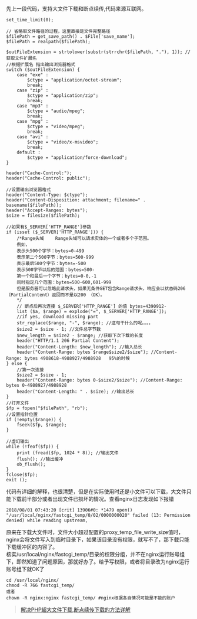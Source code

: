 先上一段代码，支持大文件下载和断点续传,代码来源互联网。

```
set_time_limit(0);

// 省略取文件路径的过程，这里直接是文件完整路径
$filePath = get_save_path() . $File['save_name'];
$filePath = realpath($filePath);

$outFileExtension = strtolower(substr(strrchr($filePath, "."), 1)); //获取文件扩展名
//根据扩展名 指出输出浏览器格式
switch ($outFileExtension) {
    case "exe" :
        $ctype = "application/octet-stream";
        break;
    case "zip" :
        $ctype = "application/zip";
        break;
    case "mp3" :
        $ctype = "audio/mpeg";
        break;
    case "mpg" :
        $ctype = "video/mpeg";
        break;
    case "avi" :
        $ctype = "video/x-msvideo";
        break;
    default :
        $ctype = "application/force-download";
}

header("Cache-Control:");
header("Cache-Control: public");

//设置输出浏览器格式
header("Content-Type: $ctype");
header("Content-Disposition: attachment; filename=" . basename($filePath));
header("Accept-Ranges: bytes");
$size = filesize($filePath);

//如果有$_SERVER['HTTP_RANGE']参数
if (isset ($_SERVER['HTTP_RANGE'])) {
    /*Range头域 　　Range头域可以请求实体的一个或者多个子范围。
    例如，
    表示头500个字节：bytes=0-499
    表示第二个500字节：bytes=500-999
    表示最后500个字节：bytes=-500
    表示500字节以后的范围：bytes=500- 　　
    第一个和最后一个字节：bytes=0-0,-1 　　
    同时指定几个范围：bytes=500-600,601-999 　　
    但是服务器可以忽略此请求头，如果无条件GET包含Range请求头，响应会以状态码206（PartialContent）返回而不是以200 （OK）。
    */
    // 断点后再次连接 $_SERVER['HTTP_RANGE'] 的值 bytes=4390912-
    list ($a, $range) = explode("=", $_SERVER['HTTP_RANGE']);
    //if yes, download missing part
    str_replace($range, "-", $range); //这句干什么的呢。。。。
    $size2 = $size - 1; //文件总字节数
    $new_length = $size2 - $range; //获取下次下载的长度
    header("HTTP/1.1 206 Partial Content");
    header("Content-Length: $new_length"); //输入总长
    header("Content-Range: bytes $range$size2/$size"); //Content-Range: bytes 4908618-4988927/4988928   95%的时候
} else {
    //第一次连接
    $size2 = $size - 1;
    header("Content-Range: bytes 0-$size2/$size"); //Content-Range: bytes 0-4988927/4988928
    header("Content-Length: " . $size); //输出总长
}
//打开文件
$fp = fopen("$filePath", "rb");
//设置指针位置
if (!empty($range)) {
    fseek($fp, $range);
}

//虚幻输出
while (!feof($fp)) {
    print (fread($fp, 1024 * 8)); //输出文件
    flush(); //输出缓冲
    ob_flush();
}
fclose($fp);
exit ();
```

代码有详细的解释，也很清楚，但是在实际使用时还是小文件可以下载，大文件只能下载前半部分或者出现文件已损坏的情况。查看nginx日志发现如下报错

```
2018/08/01 07:43:20 [crit] 13906#0: *1479 open() "/usr/local/nginx/fastcgi_temp/0/02/0000000020" failed (13: Permission denied) while reading upstream,
```

原来在下载大文件时，文件大小超过配置的proxy\_temp\_file\_write\_size值时，nginx会将文件写入到临时目录下，如果该目录没有权限，就写不了，那下载只能下载缓冲区的内容了。  
核实/usr/local/nginx/fastcgi\_temp/目录的权限分组，并不在nginx运行账号组下，即然知道了问题原因，那就好办了。给予写权限，或者将目录改为nginx运行账号组下就OK了

```
cd /usr/local/nginx/ 
chmod -R 766 fastcgi_temp/
或者
chown -R nginx:nginx fastcgi_temp/ #nginx根据各自情况可能是不能的账户
```

> [解决PHP超大文件下载,断点续传下载的方法详解](https://blog.csdn.net/weixin_38893715/article/details/72674399?locationNum=8&fps=1)